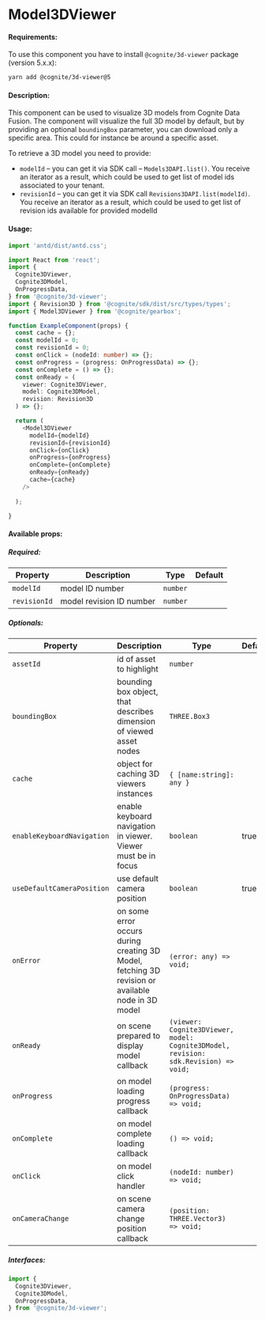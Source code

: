 # Model3DViewer

<!-- STORY -->

#### Requirements:

To use this component you have to install `@cognite/3d-viewer` package (version 5.x.x):

```bash
yarn add @cognite/3d-viewer@5
```

#### Description:

This component can be used to visualize 3D models from Cognite Data Fusion.
The component will visualize the full 3D model by default, but by providing an optional `boundingBox` parameter, you can download only a specific area. This could for instance be around a specific asset.

To retrieve a 3D model you need to provide:

- `modelId` – you can get it via SDK call – `Models3DAPI.list()`. You receive an iterator as a result, which could be used to get list of model ids associated to your tenant. 
- `revisionId` – you can get it via SDK call `Revisions3DAPI.list(modelId)`. You receive an iterator as a result, which could be used to get list of revision ids available for provided modelId

#### Usage:

```typescript jsx
import 'antd/dist/antd.css';

import React from 'react';
import {
  Cognite3DViewer,
  Cognite3DModel,
  OnProgressData,
} from '@cognite/3d-viewer';
import { Revision3D } from '@cognite/sdk/dist/src/types/types';
import { Model3DViewer } from '@cognite/gearbox';

function ExampleComponent(props) {
  const cache = {};
  const modelId = 0;
  const revisionId = 0;
  const onClick = (nodeId: number) => {};
  const onProgress = (progress: OnProgressData) => {};
  const onComplete = () => {};
  const onReady = (
    viewer: Cognite3DViewer,
    model: Cognite3DModel,
    revision: Revision3D
  ) => {};

  return (
    <Model3DViewer
      modelId={modelId}
      revisionId={revisionId}
      onClick={onClick}
      onProgress={onProgress}
      onComplete={onComplete}
      onReady={onReady}
      cache={cache}
    />
  
  );

}
```

#### Available props:

##### Required:

| Property     | Description              | Type     | Default |
| ------------ | ------------------------ | -------- | ------- |
| `modelId`    | model ID number          | `number` |         |
| `revisionId` | model revision ID number | `number` |         |

##### Optionals:

| Property                   | Description                                                                                       | Type                                                                                | Default |
| -------------------------- | ------------------------------------------------------------------------------------------------- | ----------------------------------------------------------------------------------- | ------- |
| `assetId`                  | id of asset to highlight                                                                          | `number`                                                                            |         |
| `boundingBox`              | bounding box object, that describes dimension of viewed asset nodes                               | `THREE.Box3`                                                                        |         |
| `cache`                    | object for caching 3D viewers instances                                                           | `{ [name:string]: any }`                                                            |         |
| `enableKeyboardNavigation` | enable keyboard navigation in viewer. Viewer must be in focus                                     | `boolean`                                                                           | true    |
| `useDefaultCameraPosition` | use default camera position                                                                       | `boolean`                                                                           | true    |
| `onError`                  | on some error occurs during creating 3D Model, fetching 3D revision or available node in 3D model | `(error: any) => void;`                                                             |         |
| `onReady`                  | on scene prepared to display model callback                                                       | `(viewer: Cognite3DViewer, model: Cognite3DModel, revision: sdk.Revision) => void;` |         |
| `onProgress`               | on model loading progress callback                                                                | `(progress: OnProgressData) => void;`                                               |         |
| `onComplete`               | on model complete loading callback                                                                | `() => void;`                                                                       |         |
| `onClick`                  | on model click handler                                                                            | `(nodeId: number) => void;`                                                         |         |
| `onCameraChange`           | on scene camera change position callback                                                          | `(position: THREE.Vector3) => void;`                                                |         |

##### Interfaces:

```typescript jsx
import {
  Cognite3DViewer,
  Cognite3DModel,
  OnProgressData,
} from '@cognite/3d-viewer';
```
